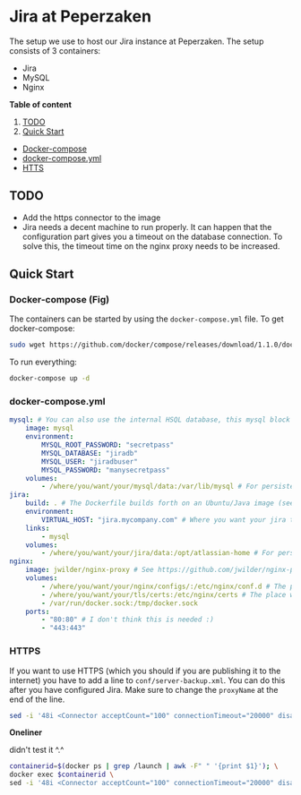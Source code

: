 # Jira at Peperzaken

The setup we use to host our Jira instance at Peperzaken.
The setup consists of 3 containers:
* Jira
* MySQL
* Nginx

**Table of content**

1. [TODO](#todo)
2. [Quick Start](#quick-start)
 * [Docker-compose](#docker-compose-fig)
 * [docker-compose.yml](#docker-compose-yml)
 * [HTTS](#https)



## TODO
* Add the https connector to the image
* Jira needs a decent machine to run properly. It can happen that the configuration part gives you a timeout on the database connection. To solve this, the timeout time on the nginx proxy needs to be increased.

## Quick Start

### Docker-compose (Fig)
The containers can be started by using the `docker-compose.yml` file.
To get docker-compose:
```bash
sudo wget https://github.com/docker/compose/releases/download/1.1.0/docker-compose-`uname  -s`-`uname -m` -O /usr/local/bin/docker-compose
```

To run everything:
```bash
docker-compose up -d
````

### docker-compose.yml
```yaml
mysql: # You can also use the internal HSQL database, this mysql block can be removed then
    image: mysql
    environment:
        MYSQL_ROOT_PASSWORD: "secretpass"
        MYSQL_DATABASE: "jiradb"
        MYSQL_USER: "jiradbuser"
        MYSQL_PASSWORD: "manysecretpass"
    volumes:
        - /where/you/want/your/mysql/data:/var/lib/mysql # For persistent mysql data; you can also use a data-container.
jira:
    build: . # The Dockerfile builds forth on an Ubuntu/Java image (see Dockerfile)
    environment:
        VIRTUAL_HOST: "jira.mycompany.com" # Where you want your jira to be accessed (env for the nginx container)
    links:
        - mysql
    volumes:
        - /where/you/want/your/jira/data:/opt/atlassian-home # For persistent jira data; you can also use a data-container.
nginx:
    image: jwilder/nginx-proxy # See https://github.com/jwilder/nginx-proxy
    volumes:
        - /where/you/want/your/nginx/configs/:/etc/nginx/conf.d # The place where you can place custom nginx config lines.
        - /where/you/want/your/tls/certs:/etc/nginx/certs # The place where you place your cert + key
        - /var/run/docker.sock:/tmp/docker.sock
    ports:
        - "80:80" # I don't think this is needed :)
        - "443:443"
```

### HTTPS
If you want to use HTTPS (which you should if you are publishing it to the internet) you have to add a line to `conf/server-backup.xml`.
You can do this after you have configured Jira. Make sure to change the `proxyName` at the end of the line.
```bash
sed -i '48i <Connector acceptCount="100" connectionTimeout="20000" disableUploadTimeout="true" enableLookups="false" maxHttpHeaderSize="8192" maxThreads="150" minSpareThreads="25" port="8080" protocol="HTTP/1.1" redirectPort="8443" useBodyEncodingForURI="true" scheme="https" proxyName="jira.mycompany.com" proxyPort="443" secure="true"/>' conf/server-backup.xml
```

**Oneliner**

didn't test it \^.^
```bash
containerid=$(docker ps | grep /launch | awk -F" " '{print $1}'); \
docker exec $containerid \
sed -i '48i <Connector acceptCount="100" connectionTimeout="20000" disableUploadTimeout="true" enableLookups="false" maxHttpHeaderSize="8192" maxThreads="150" minSpareThreads="25" port="8080" protocol="HTTP/1.1" redirectPort="8443" useBodyEncodingForURI="true" scheme="https" proxyName="jira.mycompany.com" proxyPort="443" secure="true"/>' conf/server-backup.xml
```